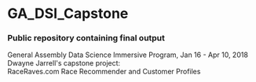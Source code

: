 # GA_DSI_Capstone
### Public repository containing final output
General Assembly Data Science Immersive Program, Jan 16 - Apr 10, 2018  
Dwayne Jarrell's capstone project:  
RaceRaves.com Race Recommender and Customer Profiles  
  
